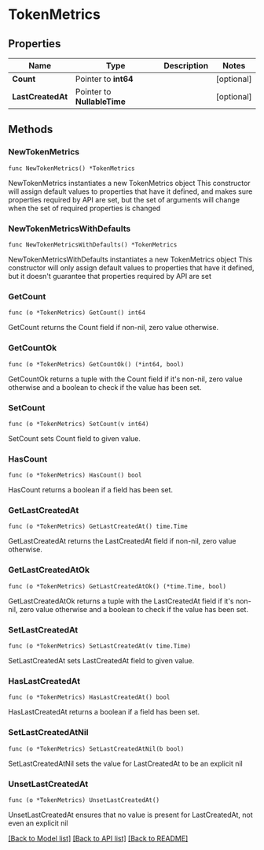 # TokenMetrics

## Properties

Name | Type | Description | Notes
------------ | ------------- | ------------- | -------------
**Count** | Pointer to **int64** |  | [optional] 
**LastCreatedAt** | Pointer to **NullableTime** |  | [optional] 

## Methods

### NewTokenMetrics

`func NewTokenMetrics() *TokenMetrics`

NewTokenMetrics instantiates a new TokenMetrics object
This constructor will assign default values to properties that have it defined,
and makes sure properties required by API are set, but the set of arguments
will change when the set of required properties is changed

### NewTokenMetricsWithDefaults

`func NewTokenMetricsWithDefaults() *TokenMetrics`

NewTokenMetricsWithDefaults instantiates a new TokenMetrics object
This constructor will only assign default values to properties that have it defined,
but it doesn't guarantee that properties required by API are set

### GetCount

`func (o *TokenMetrics) GetCount() int64`

GetCount returns the Count field if non-nil, zero value otherwise.

### GetCountOk

`func (o *TokenMetrics) GetCountOk() (*int64, bool)`

GetCountOk returns a tuple with the Count field if it's non-nil, zero value otherwise
and a boolean to check if the value has been set.

### SetCount

`func (o *TokenMetrics) SetCount(v int64)`

SetCount sets Count field to given value.

### HasCount

`func (o *TokenMetrics) HasCount() bool`

HasCount returns a boolean if a field has been set.

### GetLastCreatedAt

`func (o *TokenMetrics) GetLastCreatedAt() time.Time`

GetLastCreatedAt returns the LastCreatedAt field if non-nil, zero value otherwise.

### GetLastCreatedAtOk

`func (o *TokenMetrics) GetLastCreatedAtOk() (*time.Time, bool)`

GetLastCreatedAtOk returns a tuple with the LastCreatedAt field if it's non-nil, zero value otherwise
and a boolean to check if the value has been set.

### SetLastCreatedAt

`func (o *TokenMetrics) SetLastCreatedAt(v time.Time)`

SetLastCreatedAt sets LastCreatedAt field to given value.

### HasLastCreatedAt

`func (o *TokenMetrics) HasLastCreatedAt() bool`

HasLastCreatedAt returns a boolean if a field has been set.

### SetLastCreatedAtNil

`func (o *TokenMetrics) SetLastCreatedAtNil(b bool)`

 SetLastCreatedAtNil sets the value for LastCreatedAt to be an explicit nil

### UnsetLastCreatedAt
`func (o *TokenMetrics) UnsetLastCreatedAt()`

UnsetLastCreatedAt ensures that no value is present for LastCreatedAt, not even an explicit nil

[[Back to Model list]](../README.md#documentation-for-models) [[Back to API list]](../README.md#documentation-for-api-endpoints) [[Back to README]](../README.md)


